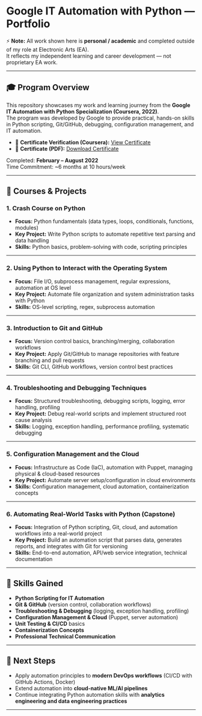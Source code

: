 # Google IT Automation with Python — Portfolio

⚡ **Note:** All work shown here is **personal / academic** and completed outside of my role at Electronic Arts (EA).  
It reflects my independent learning and career development — not proprietary EA work.

---

## 🎓 Program Overview
This repository showcases my work and learning journey from the **Google IT Automation with Python Specialization (Coursera, 2022)**.  
The program was developed by Google to provide practical, hands-on skills in Python scripting, Git/GitHub, debugging, configuration management, and IT automation.  

- 📑 **Certificate Verification (Coursera):** [View Certificate](https://www.coursera.org/account/accomplishments/specialization/U9ACDK23GCLM)  
- 📜 **Certificate (PDF):** [Download Certificate](./certificate/Coursera_U9ACDK23GCLM.pdf)  

Completed: **February – August 2022**  
Time Commitment: ~6 months at 10 hours/week  

---

## 📂 Courses & Projects

### 1. Crash Course on Python  
- **Focus:** Python fundamentals (data types, loops, conditionals, functions, modules)  
- **Key Project:** Write Python scripts to automate repetitive text parsing and data handling  
- **Skills:** Python basics, problem-solving with code, scripting principles  

---

### 2. Using Python to Interact with the Operating System  
- **Focus:** File I/O, subprocess management, regular expressions, automation at OS level  
- **Key Project:** Automate file organization and system administration tasks with Python  
- **Skills:** OS-level scripting, regex, subprocess automation  

---

### 3. Introduction to Git and GitHub  
- **Focus:** Version control basics, branching/merging, collaboration workflows  
- **Key Project:** Apply Git/GitHub to manage repositories with feature branching and pull requests  
- **Skills:** Git CLI, GitHub workflows, version control best practices  

---

### 4. Troubleshooting and Debugging Techniques  
- **Focus:** Structured troubleshooting, debugging scripts, logging, error handling, profiling  
- **Key Project:** Debug real-world scripts and implement structured root cause analysis  
- **Skills:** Logging, exception handling, performance profiling, systematic debugging  

---

### 5. Configuration Management and the Cloud  
- **Focus:** Infrastructure as Code (IaC), automation with Puppet, managing physical & cloud-based resources  
- **Key Project:** Automate server setup/configuration in cloud environments  
- **Skills:** Configuration management, cloud automation, containerization concepts  

---

### 6. Automating Real-World Tasks with Python (Capstone)  
- **Focus:** Integration of Python scripting, Git, cloud, and automation workflows into a real-world project  
- **Key Project:** Build an automation script that parses data, generates reports, and integrates with Git for versioning  
- **Skills:** End-to-end automation, API/web service integration, technical documentation  

---

## 🚀 Skills Gained
- **Python Scripting for IT Automation**  
- **Git & GitHub** (version control, collaboration workflows)  
- **Troubleshooting & Debugging** (logging, exception handling, profiling)  
- **Configuration Management & Cloud** (Puppet, server automation)  
- **Unit Testing & CI/CD** basics  
- **Containerization Concepts**  
- **Professional Technical Communication**  

---

## 📌 Next Steps
- Apply automation principles to **modern DevOps workflows** (CI/CD with GitHub Actions, Docker)  
- Extend automation into **cloud-native ML/AI pipelines**  
- Continue integrating Python automation skills with **analytics engineering and data engineering practices**  

---
